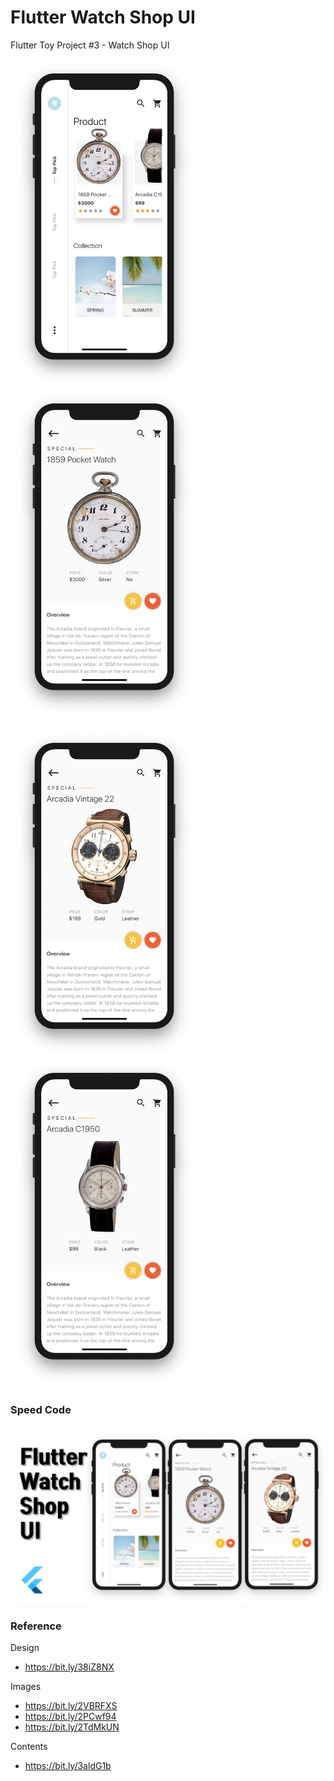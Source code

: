 # Flutter Watch Shop UI
Flutter Toy Project #3 - Watch Shop UI

<img src="./readme/1.png" width="300"/> <img src="./readme/2.png" width="300"/>


<img src="./readme/3.png" width="300"/> <img src="./readme/4.png" width="300"/>



### Speed Code
[![Watch Shop Speed Code](./readme/youtube.png)](https://youtu.be/RcenhheM3C0)


### Reference

Design
* https://bit.ly/38iZ8NX

Images
* https://bit.ly/2VBRFXS
* https://bit.ly/2PCwf94
* https://bit.ly/2TdMkUN

Contents
* https://bit.ly/3aldG1b
